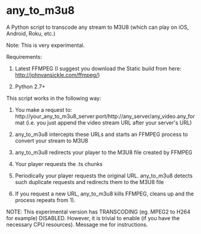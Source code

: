 # any_to_m3u8
A Python script to transcode any stream to M3U8 (which can play on iOS, Android, Roku, etc.)

Note: This is very experimental.

Requirements:

1) Latest FFMPEG (I suggest you download the Static build from here: http://johnvansickle.com/ffmpeg/)

2) Python 2.7+

This script works in the following way:

1) You make a request to: http://your_any_to_m3u8_server:port/http://any_server/any_video.any_format (i.e. you just append the video stream URL after your server's URL)

2) any_to_m3u8 intercepts these URLs and starts an FFMPEG process to convert your stream to M3U8

3) any_to_m3u8 redirects your player to the M3U8 file created by FFMPEG

4) Your player requests the .ts chunks

5) Periodically your player requests the original URL. any_to_m3u8 detects such duplicate requests and redirects them to the M3U8 file

6) If you request a new URL, any_to_m3u8 kills FFMPEG, cleans up and the process repeats from 1).

NOTE: This experimental version has TRANSCODING (eg. MPEG2 to H264 for example) DISABLED. However, it is trivial to enable (if you have the necessary CPU resources). Message me for instructions.
